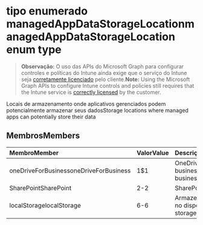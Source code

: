# <a name="managedappdatastoragelocation-enum-type"></a><span data-ttu-id="f5336-101">tipo enumerado managedAppDataStorageLocation</span><span class="sxs-lookup"><span data-stu-id="f5336-101">managedAppDataStorageLocation enum type</span></span>

> <span data-ttu-id="f5336-102">**Observação:** O uso das APIs do Microsoft Graph para configurar controles e políticas do Intune ainda exige que o serviço do Intune seja [corretamente licenciado](https://go.microsoft.com/fwlink/?linkid=839381) pelo cliente.</span><span class="sxs-lookup"><span data-stu-id="f5336-102">**Note:** Using the Microsoft Graph APIs to configure Intune controls and policies still requires that the Intune service is [correctly licensed](https://go.microsoft.com/fwlink/?linkid=839381) by the customer.</span></span>

<span data-ttu-id="f5336-103">Locais de armazenamento onde aplicativos gerenciados podem potencialmente armazenar seus dados</span><span class="sxs-lookup"><span data-stu-id="f5336-103">Storage locations where managed apps can potentially store their data</span></span>
## <a name="members"></a><span data-ttu-id="f5336-104">Membros</span><span class="sxs-lookup"><span data-stu-id="f5336-104">Members</span></span>
|<span data-ttu-id="f5336-105">Membro</span><span class="sxs-lookup"><span data-stu-id="f5336-105">Member</span></span>|<span data-ttu-id="f5336-106">Valor</span><span class="sxs-lookup"><span data-stu-id="f5336-106">Value</span></span>|<span data-ttu-id="f5336-107">Descrição</span><span class="sxs-lookup"><span data-stu-id="f5336-107">Description</span></span>|
|:---|:---|:---|
|<span data-ttu-id="f5336-108">oneDriveForBusiness</span><span class="sxs-lookup"><span data-stu-id="f5336-108">oneDriveForBusiness</span></span>|<span data-ttu-id="f5336-109">1</span><span class="sxs-lookup"><span data-stu-id="f5336-109">$1</span></span>|<span data-ttu-id="f5336-110">OneDrive for business</span><span class="sxs-lookup"><span data-stu-id="f5336-110">OneDrive for business</span></span>|
|<span data-ttu-id="f5336-111">SharePoint</span><span class="sxs-lookup"><span data-stu-id="f5336-111">SharePoint</span></span>|<span data-ttu-id="f5336-112">2</span><span class="sxs-lookup"><span data-stu-id="f5336-112">-2</span></span>|<span data-ttu-id="f5336-113">SharePoint</span><span class="sxs-lookup"><span data-stu-id="f5336-113">SharePoint</span></span>|
|<span data-ttu-id="f5336-114">localStorage</span><span class="sxs-lookup"><span data-stu-id="f5336-114">localStorage</span></span>|<span data-ttu-id="f5336-115">6</span><span class="sxs-lookup"><span data-stu-id="f5336-115">-6</span></span>|<span data-ttu-id="f5336-116">Armazenamento local no dispositivo</span><span class="sxs-lookup"><span data-stu-id="f5336-116">Local storage on the device</span></span>|




